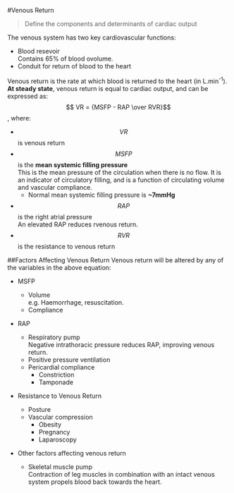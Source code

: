 #Venous Return

> Define the components and determinants of cardiac output

The venous system has two key cardiovascular functions:
* Blood resevoir  
Contains 65% of blood ovolume.
* Conduit for return of blood to the heart

Venous return is the rate at which blood is returned to the heart (in L.min<sup>-1</sup>). **At steady state**, venous return is equal to cardiac output, and can be expressed as:  
$$ VR = {MSFP - RAP \over RVR}$$, where:
* $$VR$$ is venous return
* $$MSFP$$ is the **mean systemic filling pressure**  
This is the mean pressure of the circulation when there is no flow. It is an indicator of circulatory filling, and is a function of circulating volume and vascular compliance.
    * Normal mean systemic filling pressure is **~7mmHg**  
* $$RAP$$ is the right atrial pressure  
An elevated RAP reduces rvenous return.
* $$RVR$$ is the resistance to venous return
    
##Factors Affecting Venous Return
Venous return will be altered by any of the variables in the above equation:
* MSFP
    * Volume  
    e.g. Haemorrhage, resuscitation.
    * Compliance  
* RAP
    * Respiratory pump  
    Negative intrathoracic pressure reduces RAP, improving venous return.
    * Positive pressure ventilation
    * Pericardial compliance
        * Constriction
        * Tamponade
* Resistance to Venous Return
    * Posture
    * Vascular compression
        * Obesity
        * Pregnancy
        * Laparoscopy


* Other factors affecting venous return
    * Skeletal muscle pump  
    Contraction of leg muscles in combination with an intact venous system propels blood back towards the heart.